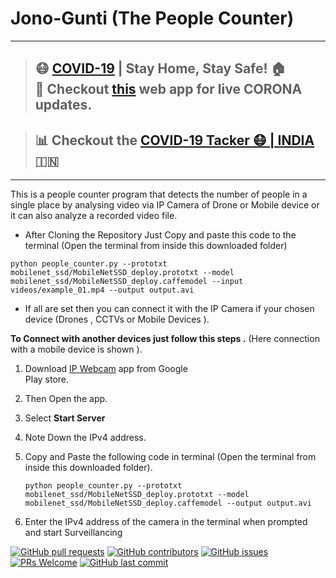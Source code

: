 # Jono-Gunti (The People Counter)

---
> ## :mask: [COVID-19](http://corona-cases-india.netlify.com/) | Stay Home, Stay Safe! :house:  <br> :mag_right: Checkout [this](http://corona-cases-india.netlify.com/) web app for live CORONA updates. 

> ## :bar_chart: Checkout the [COVID-19 Tacker :mask: | INDIA](https://indiafightscorona.netlify.app/) :india: 
---



This is a people counter program that detects the number of people in a single place by analysing video via IP Camera of Drone or Mobile device or it can also analyze a recorded video file.


* After Cloning the Repository Just Copy and paste this code to the terminal 
(Open the terminal from inside this downloaded folder)

```python people_counter.py --prototxt mobilenet_ssd/MobileNetSSD_deploy.prototxt --model mobilenet_ssd/MobileNetSSD_deploy.caffemodel --input videos/example_01.mp4 --output output.avi```

* If all are set then you can connect it with the IP Camera if your chosen device (Drones , CCTVs or Mobile Devices ).

**To Connect with another devices just follow this steps .**
(Here connection with a mobile device is shown ).

1. Download [IP Webcam](https://play.google.com/store/apps/details?id=com.pas.webcam) app from Google   
   Play store. 

2. Then Open the app.

3. Select **Start Server**

4. Note Down the IPv4 address.

5. Copy and Paste the following code in terminal (Open the terminal from inside this downloaded folder).
   
   ```python people_counter.py --prototxt mobilenet_ssd/MobileNetSSD_deploy.prototxt --model mobilenet_ssd/MobileNetSSD_deploy.caffemodel --output output.avi```

6. Enter the IPv4 address of the camera in the terminal when prompted and start Surveillancing


  
































<a href="https://github.com/ayan-biswas0412/JonoGunti/pulls">![GitHub pull requests](https://img.shields.io/github/issues-pr-raw/ayan-biswas0412/JonoGunti?logo=git&logoColor=white)</a> 
<a href="#">![GitHub contributors](https://img.shields.io/github/contributors/ayan-biswas0412/JonoGunti?logo=github)</a>
[![GitHub issues](https://img.shields.io/github/issues/ayan-biswas0412/JonoGunti?logo=github)](https://github.com/ayan-biswas0412/JonoGunti/issues) 
[![PRs Welcome](https://img.shields.io/badge/PRs-welcome-brightgreen.svg?style=flat&logo=git&logoColor=white)](https://github.com/ayan-biswas0412) 
[![GitHub last commit](https://img.shields.io/github/last-commit/ayan-biswas0412/JonoGunti?logo=github)](https://github.com/jadavpur-university-ed-cell)
